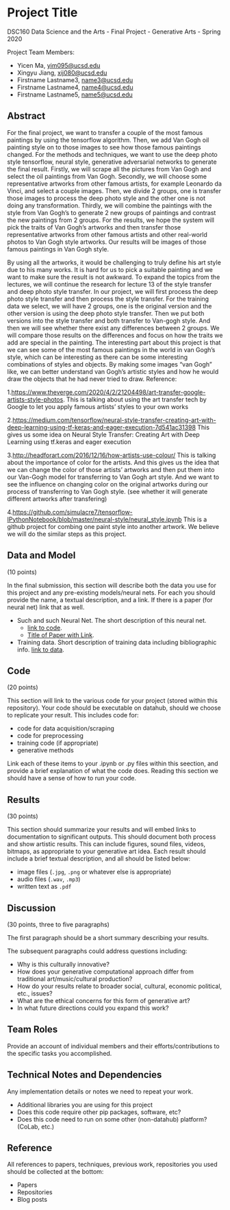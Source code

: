 # Project Title

DSC160 Data Science and the Arts - Final Project - Generative Arts - Spring 2020

Project Team Members: 
- Yicen Ma, yim095@ucsd.edu
- Xingyu Jiang, xij080@ucsd.edu
- Firstname Lastname3, name3@ucsd.edu
- Firstname Lastname4, name4@ucsd.edu
- Firstname Lastname5, name5@ucsd.edu

## Abstract

 For the final project, we want to transfer a couple of the most famous paintings by using the tensorflow algorithm. Then, we add Van Gogh oil painting style on to those images to see how those famous paintings changed. For the methods and techniques, we want to use the deep photo style tensorflow, neural style, generative adversarial networks to generate the final result. Firstly, we will scrape all the pictures from Van Gogh and select the oil paintings from Van Gogh. Secondly, we will choose some representative artworks from other famous artists, for example Leonardo da Vinci, and select a couple images. Then, we divide 2 groups, one is transfer those images to process the deep photo style and the other one is not doing any transformation. Thirdly, we will combine the paintings with the style from Van Gogh’s to generate 2 new groups of paintings and contrast the new paintings from 2 groups. For the results, we hope the system will pick the traits of Van Gogh’s artworks and then transfer those representative artworks from other famous artists and other real-world photos to Van Gogh style artworks. Our results will be images of those famous paintings in Van Gogh style.

By using all the artworks, it would be challenging to truly define his art style due to his many works. It is hard for us to pick a suitable painting and we want to make sure the result is not awkward. To expand the topics from the lectures, we will continue the research for lecture 13 of the style transfer and deep photo style transfer. In our project, we will first process the deep photo style transfer and then process the style transfer. For the training data we select, we will have 2 groups, one is the original version and the other version is using the deep photo style transfer. Then we put both versions into the style transfer and both transfer to Van-gogh style. And then we will see whether there exist any differences between 2 groups. We will compare those results on the differences and focus on how the traits we add are special in the painting. The interesting part about this project is that we can see some of the most famous paintings in the world in van Gogh’s style, which can be interesting as there can be some interesting combinations of styles and objects. By making some images “van Gogh” like, we can better understand van Gogh’s artistic styles and how he would draw the objects that he had never tried to draw.
Reference:

1.https://www.theverge.com/2020/4/2/21204498/art-transfer-google-artists-style-photos.
This is talking about using the art transfer tech by Google to let you apply famous artists’ styles to your own works

2.https://medium.com/tensorflow/neural-style-transfer-creating-art-with-deep-learning-using-tf-keras-and-eager-execution-7d541ac31398
This gives us some idea on Neural Style Transfer: Creating Art with Deep Learning using tf.keras and eager execution

3.http://headforart.com/2016/12/16/how-artists-use-colour/
This is talking about the importance of color for the artists. And this gives us the idea that we can change the color of those artists’ artworks and then put them into our Van-Gogh model for transferring to Van Gogh art style. And we want to see the influence on changing color on the original artworks during our process of transferring to Van Gogh style. (see whether it will generate different artworks after transfering) 

4.https://github.com/simulacre7/tensorflow-IPythonNotebook/blob/master/neural-style/neural_style.ipynb
This is a github project for combing one paint style into another artwork. We believe we will do the similar steps as this project.



## Data and Model

(10 points) 

In the final submission, this section will describe both the data you use for this project and any pre-existing models/neural nets. For each you should provide the name, a textual description, and a link. If there is a paper (for neural net) link that as well.
- Such and such Neural Net. The short description of this neural net. 
  - [link to code]().
  - [Title of Paper with Link](). 
- Training data. Short description of training data including bibliographic info. [link to data]().

## Code

(20 points)

This section will link to the various code for your project (stored within this repository). Your code should be executable on datahub, should we choose to replicate your result. This includes code for: 

- code for data acquisition/scraping
- code for preprocessing
- training code (if appropriate)
- generative methods

Link each of these items to your .ipynb or .py files within this seection, and provide a brief explanation of what the code does. Reading this section we should have a sense of how to run your code.

## Results

(30 points) 

This section should summarize your results and will embed links to documentation to significant outputs. This should document both process and show artistic results. This can include figures, sound files, videos, bitmaps, as appropriate to your generative art idea. Each result should include a brief textual description, and all should be listed below: 

- image files (`.jpg`, `.png` or whatever else is appropriate)
- audio files (`.wav`, `.mp3`)
- written text as `.pdf`

## Discussion

(30 points, three to five paragraphs)

The first paragraph should be a short summary describing your results.

The subsequent paragraphs could address questions including:
- Why is this culturally innovative?
- How does your generative computational approach differ from traditional art/music/cultural production? 
- How do your results relate to broader social, cultural, economic political, etc., issues? 
- What are the ethical concerns for this form of generative art? 
- In what future directions could you expand this work?

## Team Roles

Provide an account of individual members and their efforts/contributions to the specific tasks you accomplished.

## Technical Notes and Dependencies

Any implementation details or notes we need to repeat your work. 
- Additional libraries you are using for this project
- Does this code require other pip packages, software, etc?
- Does this code need to run on some other (non-datahub) platform? (CoLab, etc.)

## Reference

All references to papers, techniques, previous work, repositories you used should be collected at the bottom:
- Papers
- Repositories
- Blog posts
